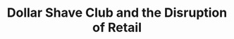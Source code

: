 ---
layout: blog
publisher: Medium
originalurl: https://medium.com/@tylertate/the-dollar-shave-club-acquisition-and-the-disruption-of-retail-9fb78c582876
title: "Dollar Shave Club and the Disruption of Retail"
snippet: "Yesterday it came out that Unilever is acquiring Dollar Shave Club (DSC) for $1 billion in cash for what is probably the biggest exit so far for a direct-to-consumer brand. Garnering a 5x revenue multiple, capturing 5% market share, and achieving unicorn status in a relatively small market all make DSC a notable success story. Here’s a closer look at what I find interesting about the DSC deal, their approach, and a few other companies with similar dynamics."
category: startup
---